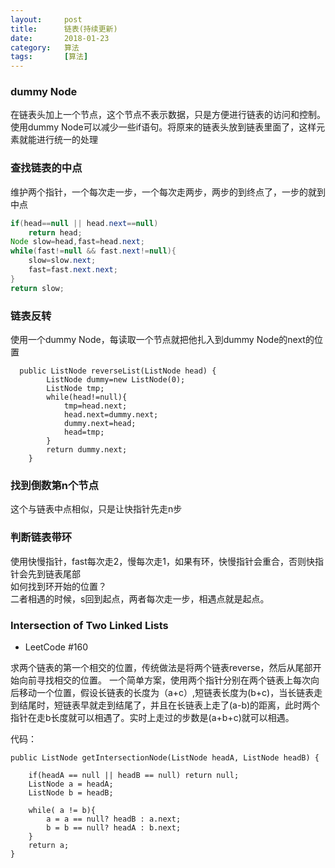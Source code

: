 ```yaml
---
layout:     post
title:      链表(持续更新)
date:       2018-01-23
category:   算法
tags:   	[算法] 
---
```

### dummy Node
在链表头加上一个节点，这个节点不表示数据，只是方便进行链表的访问和控制。  
使用dummy Node可以减少一些if语句。将原来的链表头放到链表里面了，这样元素就能进行统一的处理
### 查找链表的中点
维护两个指针，一个每次走一步，一个每次走两步，两步的到终点了，一步的就到中点
```JAVA
if(head==null || head.next==null)
    return head;
Node slow=head,fast=head.next;
while(fast!=null && fast.next!=null){
    slow=slow.next;
    fast=fast.next.next;
}
return slow;
```
### 链表反转
使用一个dummy Node，每读取一个节点就把他扎入到dummy Node的next的位置
```
  public ListNode reverseList(ListNode head) {
        ListNode dummy=new ListNode(0);
        ListNode tmp;
        while(head!=null){
            tmp=head.next;
            head.next=dummy.next;
            dummy.next=head;
            head=tmp;
        }
        return dummy.next;
    }
```
### 找到倒数第n个节点
这个与链表中点相似，只是让快指针先走n步
### 判断链表带环
  使用快慢指针，fast每次走2，慢每次走1，如果有环，快慢指针会重合，否则快指针会先到链表尾部  
  如何找到环开始的位置？  
 二者相遇的时候，s回到起点，两者每次走一步，相遇点就是起点。  

###  Intersection of Two Linked Lists 

- LeetCode #160 

求两个链表的第一个相交的位置，传统做法是将两个链表reverse，然后从尾部开始向前寻找相交的位置。
一个简单方案，使用两个指针分别在两个链表上每次向后移动一个位置，假设长链表的长度为（a+c）,短链表长度为(b+c)，当长链表走到结尾时，短链表早就走到结尾了，并且在长链表上走了(a-b)的距离，此时两个指针在走b长度就可以相遇了。实时上走过的步数是(a+b+c)就可以相遇。

代码：

```
public ListNode getIntersectionNode(ListNode headA, ListNode headB) {

    if(headA == null || headB == null) return null;    
    ListNode a = headA;
    ListNode b = headB;
 
    while( a != b){
        a = a == null? headB : a.next;
        b = b == null? headA : b.next;    
    }
    return a;
}
```


